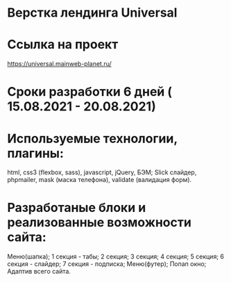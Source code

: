 # Верстка лендинга Universal

# Ссылка на проект

https://universal.mainweb-planet.ru/

# Сроки разработки 6 дней ( 15.08.2021 - 20.08.2021)

# Используемые технологии, плагины:

html, css3 (flexbox, sass), javascript, jQuery, БЭМ;
Slick слайдер, phpmailer, mask (маска телефона), validate (валидация форм).

# Разработаные блоки и реализованные возможности сайта:

Меню(шапка);
1 секция - табы;
2 секция;
3 секция;
4 секция;
5 секция;
6 секция - слайдер;
7 секция - подписка;
Меню(футер);
Попап окно;
Адаптив всего сайта.
